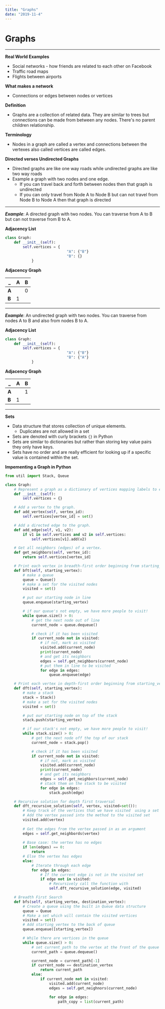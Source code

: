```yaml
---
title: "Graphs"
date: "2019-11-4"
---
```


# Graphs

---

**Real World Examples**
- Social networks - how friends are related to each other on Facebook
- Traffic road maps
- Flights between airports

**What makes a network**
- Connections or edges between nodes or vertices 

**Definition**

- Graphs are a collection of related data. They are similar to trees but connections can be made from between any nodes. There's no parent children relationship.

**Terminology**

- Nodes in a graph are called a vertex and connections between the vertexes also called vertices are called edges.

**Directed verses Undirected Graphs**

- Directed graphs are like one way roads while undirected graphs are like two way roads
- Example a graph with two nodes and one edge.
  - If you can travel back and forth between nodes then that graph is undirected
  - If you can only travel from Node A to Node B but can not travel from Node B to Node A then that graph is directed

---
**_Example_**: A directed graph with two nodes. You can traverse from A to B but can not traverse from B to A.

**Adjacency List**
```python
class Graph:
    def __init__(self):
        self.vertices = {
                            "A": {"B"}
                            "B": {}
            }
```

**Adjacency Graph**

 _ |  A |  B
---------|----------|---------
 **A** |  | 0
 **B** | 1 | 

---

**_Example_**: An undirected graph with two nodes. You can traverse from nodes A to B and also from nodes B to A.

**Adjacency List**
```python
class Graph:
    def __init__(self):
        self.vertices = {
                            "A": {"B"}
                            "B": {"A"}
            }
```
**Adjacency Graph**

 _ |  A |  B
---------|----------|---------
 **A** |  | 1
 **B** | 1 | 

---

**Sets**

- Data structure that stores collection of unique elements. 
  - Duplicates are not allowed in a set
- Sets are denoted with curly brackets `{}` in Python
- Sets are similar to dictionaries but rather than storing key value pairs they only have keys.
- Sets have no order and are really efficient for looking up if a specific value is contained within the set.


**Impementing a Graph in Python**

```python
from util import Stack, Queue 

class Graph:
    # Represent a graph as a dictionary of vertices mapping labels to edges
    def __init__(self):
        self.vertices = {}

    # Add a vertex to the graph.
    def add_vertex(self, vertex_id):
        self.vertices[vertex_id] = set()

    # Add a directed edge to the graph.
    def add_edge(self, v1, v2):
        if v1 in self.vertices and v2 in self.vertices:
            self.vertices[v1].add(v2)

    # Get all neighbors (edges) of a vertex.
    def get_neighbors(self, vertex_id):
        return self.vertices[vertex_id]

    # Print each vertex in breadth-first order beginning from starting_vertex
    def bft(self, starting_vertex):
        # make a queue
        queue = Queue()
        # make a set for the visited nodes
        visited = set()

        # put our starting node in line
        queue.enqueue(starting_vertex)

        # if our queue's not empty, we have more people to visit!
        while queue.size() > 0:
            # get the next node out of line
            current_node = queue.dequeue()

            # check if it has been visited
            if current_node not in visited:
                # if not, mark as visited
                visited.add(current_node)
                print(current_node)
                # and get its neighbors
                edges = self.get_neighbors(current_node)
                # put them in line to be visited
                for edge in edges:
                    queue.enqueue(edge)

    # Print each vertex in depth-first order beginning from starting_vertex.
    def dft(self, starting_vertex):
        # make a stack
        stack = Stack()
        # make a set for the visited nodes
        visited = set()

        # put our starting node on top of the stack
        stack.push(starting_vertex)

        # if our stack's not empty, we have more people to visit!
        while stack.size() > 0:
            # get the next node off the top of our stack
            current_node = stack.pop()

            # check if it has been visited
            if current_node not in visited:
                # if not, mark as visited
                visited.add(current_node)
                print(current_node)
                # and get its neighbors
                edges = self.get_neighbors(current_node)
                # stack them on the stack to be visited
                for edge in edges:
                    stack.push(edge)

    # Recursive solution for depth first traversal
    def dft_recursive_solution(self, vertex, visited=set()):
        # Keep track of the vertices that we have visited  using a set
        # Add the vertex passed into the method to the visited set
        visited.add(vertex)
    
        # Get the edges from the vertex passed in as an argument
        edges = self.get_neighbords(vertex)
        
        # Base case: the vertex has no edges
        if len(edges) == 0:
            return
        # Else the vertex has edges
        else:
            # Iterate through each edge 
            for edge in edges:
                # If the current edge is not in the visited set
                if edge not in visited:
                    # Recursively call the function with 
                    self.dft_recursive_solution(edge, visited)

    # Breadth First Search 
    def bfs(self, starting_vertex, destination_vertex):
        # Create a queue using the built in Queue data structure
        queue = Queue
        # Make a set which will contain the visited vertices
        visited = set()
        # Add starting_vertex to the back of queue
        queue.enqueue([starting_vertex])

        # While there are vertices in the queue
        while queue.size() > 0:
            # set current_path to the vertex at the front of the queue
            current_path = queue.dequeue()

            current_node = current_path[-1]
            if current_node == destination_vertex
                return current_path
            else:
                if current_node not in visited:
                    visited.add(current_node)
                    edges = self.get_neighnors(current_node)

                    for edge in edges:
                        path_copy = list(current_path)
                        
```